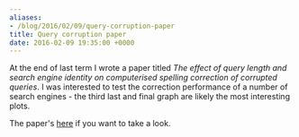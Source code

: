 ```yaml
---
aliases:
- /blog/2016/02/09/query-corruption-paper
title: Query corruption paper
date: 2016-02-09 19:35:00 +0000
---
```


At the end of last term I wrote a paper titled *The effect of query length and
search engine identity on computerised spelling correction of corrupted
queries*. I was interested to test the correction performance of a number of
search engines - the third last and final graph are likely the most interesting
plots.

The paper's
[here](/posts/2016-02-09-query-corruption-paper/query_corruption_egan.pdf) if
you want to take a look.
